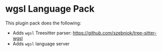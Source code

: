 # wgsl Language Pack

This plugin pack does the following:

- Adds `wgsl` Treesitter parser: <https://github.com/szebniok/tree-sitter-wgsl>
- Adds `wgsl` language server

<!-- vim: set ft=markdown: -->
